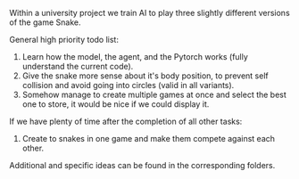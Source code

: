 
Within a university project we train AI to play three slightly different versions of the game Snake.

General high priority todo list:
1. Learn how the model, the agent, and the Pytorch works (fully understand the current code).
2. Give the snake more sense about it's body position, to prevent self collision and avoid going into circles (valid in all variants).
3. Somehow manage to create multiple games at once and select the best one to store, it would be nice if we could display it.

If we have plenty of time after the completion of all other tasks:
1. Create to snakes in one game and make them compete against each other.

Additional and specific ideas can be found in the corresponding folders.
